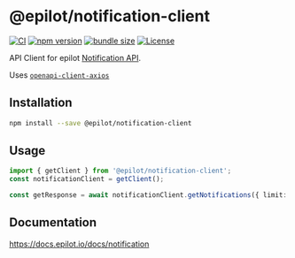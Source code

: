 # @epilot/notification-client

[![CI](https://github.com/epilot-dev/sdk-js/workflows/CI/badge.svg)](https://github.com/epilot-dev/sdk-js/actions?query=workflow%3ACI)
[![npm version](https://img.shields.io/npm/v/@epilot/notification-client.svg)](https://www.npmjs.com/package/@epilot/notification-client)
[![bundle size](https://img.shields.io/bundlephobia/minzip/@epilot/notification-client?label=gzip%20bundle)](https://bundlephobia.com/package/@epilot/notification-client)
[![License](http://img.shields.io/:license-mit-blue.svg)](https://github.com/epilot-dev/sdk-js/blob/main/LICENSE)

API Client for epilot [Notification API](https://docs.epilot.io/api/notification).

Uses [`openapi-client-axios`](https://github.com/openapistack/openapi-client-axios)

## Installation

```bash
npm install --save @epilot/notification-client
```

## Usage

```typescript
import { getClient } from '@epilot/notification-client';
const notificationClient = getClient();

const getResponse = await notificationClient.getNotifications({ limit: 25 });
```

## Documentation

https://docs.epilot.io/docs/notification
